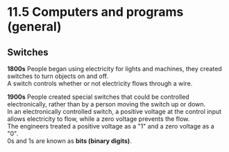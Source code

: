 # 11.5 Computers and programs (general)

## Switches
**1800s**
People began using electricity for lights and machines, they created switches to turn objects on and off.   
A switch controls whether or not electricity flows through a wire.   

**1900s**
People created special switches that could be controlled electronically, rather than by a person moving the switch up or down.   
In an electronically controlled switch, a positive voltage at the control input allows electricity to flow, while a zero voltage prevents the flow.   
The engineers treated a positive voltage as a "1" and a zero voltage as a "0".   
0s and 1s are known as **bits (binary digits)**.   
